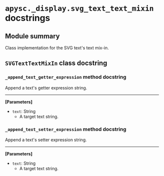 # `apysc._display.svg_text_text_mixin` docstrings

## Module summary

Class implementation for the SVG text's text mix-in.

## `SVGTextTextMixIn` class docstring

### `_append_text_getter_expression` method docstring

Append a text's getter expression string.<hr>

**[Parameters]**

- `text`: String
  - A target text string.

### `_append_text_setter_expression` method docstring

Append a text's setter expression string.<hr>

**[Parameters]**

- `text`: String
  - A target text string.